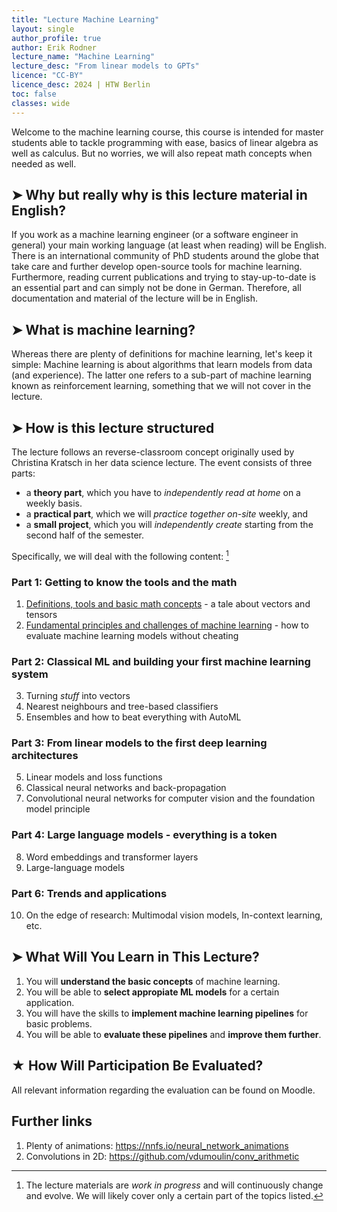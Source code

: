 ```yaml
---
title: "Lecture Machine Learning"
layout: single
author_profile: true
author: Erik Rodner
lecture_name: "Machine Learning"
lecture_desc: "From linear models to GPTs"
licence: "CC-BY"
licence_desc: 2024 | HTW Berlin 
toc: false
classes: wide
---
```


Welcome to the machine learning course, this course is intended for master students able to tackle  programming with ease, basics of linear algebra as well as calculus. But no worries, we will also repeat math concepts when needed as well.

## ➤ Why but really why is this lecture material in English?

If you work as a machine learning engineer (or a software engineer in general) your main working language (at least when reading) will be English. There is an international community of PhD students around the globe that take care and further develop open-source tools for machine learning. Furthermore, reading current publications and trying to stay-up-to-date is an essential part and can simply not be done in German. Therefore, all documentation and material of the lecture will be in English.

## ➤ What is machine learning?

Whereas there are plenty of definitions for machine learning, let's keep it simple: Machine learning is about algorithms that learn models from data (and experience). The latter one refers to a sub-part of machine learning known as reinforcement learning, something that we will not cover in the lecture.

## ➤ How is this lecture structured

The lecture follows an reverse-classroom concept originally used by Christina Kratsch in her data science lecture. The event consists of three parts:
* a **theory part**, which you have to *independently read at home* on a weekly basis.
* a **practical part**, which we will *practice together on-site* weekly, and
* a **small project**, which you will *independently create* starting from the second half of the semester.

Specifically, we will deal with the following content: [^1]

[^1]: The lecture materials are *work in progress* and will continuously change and evolve. We will likely cover only a certain part of the topics listed.

### Part 1: Getting to know the tools and the math

1. [Definitions, tools and basic math concepts](/lectures/01/01.md) - a tale about vectors and tensors
2. [Fundamental principles and challenges of machine learning](lectures/02/02.md) - how to evaluate machine learning models without cheating

### Part 2: Classical ML and building your first machine learning system

3. Turning *stuff* into vectors
3. Nearest neighbours and tree-based classifiers
4. Ensembles and how to beat everything with AutoML

### Part 3: From linear models to the first deep learning architectures

5. Linear models and loss functions
6. Classical neural networks and back-propagation
7. Convolutional neural networks for computer vision and the foundation model principle

### Part 4: Large language models - everything is a token

8. Word embeddings and transformer layers
9. Large-language models

### Part 6: Trends and applications

10. On the edge of research: Multimodal vision models, In-context learning, etc.


## ➤ What Will You Learn in This Lecture?

1. You will **understand the basic concepts** of machine learning.
2. You will be able to **select appropiate ML models** for a certain application.
3. You will have the skills to **implement machine learning pipelines** for basic problems.
4. You will be able to **evaluate these pipelines** and **improve them further**. 

## ★ How Will Participation Be Evaluated?

All relevant information regarding the evaluation can be found on Moodle.

## Further links 
1. Plenty of animations: https://nnfs.io/neural_network_animations
2. Convolutions in 2D: https://github.com/vdumoulin/conv_arithmetic



